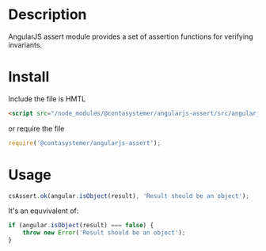 # Description

AngularJS assert module provides a set of assertion functions for verifying invariants.

# Install

Include the file is HMTL

```html
<script src="/node_modules/@contasystemer/angularjs-assert/src/angularjs-assert.js"></script>
```

or require the file

```js
require('@contasystemer/angularjs-assert');
```

# Usage

```js
csAssert.ok(angular.isObject(result), 'Result should be an object');
```

It's an equvivalent of:

```js
if (angular.isObject(result) === false) {
    throw new Error('Result should be an object');
}
```
